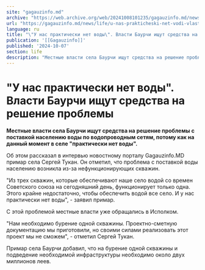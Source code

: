 ```yaml
---
site: "gagauzinfo.md"
archive: "https://web.archive.org/web/20241008101235/gagauzinfo.md/news/life/u-nas-prakticheski-net-vodi-vlasti-baurchi-ischut-sredstva-na-reshenie-problemi"
url: "https://gagauzinfo.md/news/life/u-nas-prakticheski-net-vodi-vlasti-baurchi-ischut-sredstva-na-reshenie-problemi"
language: ru
title: "\"У нас практически нет воды\". Власти Баурчи ищут средства на решение проблемы"
publication: '[[Gagauzinfo]]'
published: '2024-10-07'
section: life
description: "Местные власти села Баурчи ищут средства на решение проблемы с поставкой населению воды по водопроводным сетям, потому как на данный момент в селе \"практически нет воды\"."
---
```


# "У нас практически нет воды". Власти Баурчи ищут средства на решение проблемы

**Местные власти села Баурчи ищут средства на решение проблемы с поставкой населению воды по водопроводным сетям, потому как на данный момент в селе "практически нет воды".**

Об этом рассказал в интервью новостному порталу Gagauzinfo.MD примар села Сергей Тукан. Он отметил, что проблема с поставкой воды населению возникла из-за нефункционирующих скважин.

"Из трех скважин, которые обеспечивают наше село водой со времен Советского союза на сегодняшний день, функционирует только одна. Этого крайне недостаточно, чтобы обеспечить водой все село. И у нас практически нет воды", - заявил примар.

С этой проблемой местные власти уже обращались в Исполком.

"Нам необходимо бурение одной скважины. Проектно-сметную документацию мы приготовили, но своими силами реализовать этот проект мы не сможем", - отметил Сергей Тукан.

Примар села Баурчи добавил, что на бурение одной скважины и подведение необходимой инфраструктуры необходимо около двух миллионов леев.